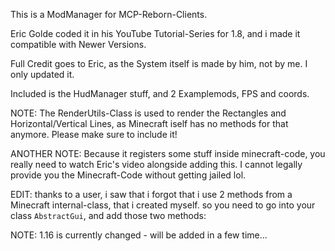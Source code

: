 This is a ModManager for MCP-Reborn-Clients.

Eric Golde coded it in his YouTube Tutorial-Series for 1.8, 
and i made it compatible with Newer Versions.

Full Credit goes to Eric, as the System itself is made by him,
not by me. I only updated it.

Included is the HudManager stuff, and 2 Examplemods, FPS and coords.

NOTE: The RenderUtils-Class is used to render the Rectangles
and Horizontal/Vertical Lines, as Minecraft iself has no methods for that anymore.
Please make sure to include it!

ANOTHER NOTE: Because it registers some stuff inside minecraft-code, you really need to watch Eric's video alongside adding this.
I cannot legally provide you the Minecraft-Code without getting jailed lol.


EDIT: thanks to a user, i saw that i forgot that i use 2 methods from a Minecraft internal-class, that i created myself. 
so you need to go into your class `AbstractGui`, and add those two methods:

NOTE: 1.16 is currently changed - will be added in a few time...
